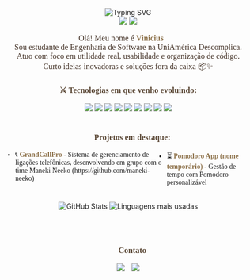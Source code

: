 <div align="center">

  <!-- Título animado -->
  <img src="https://readme-typing-svg.herokuapp.com?font=Special+Elite&size=26&duration=4000&pause=1000&width=435&lines=Sauda%C3%A7%C3%B5es%2C+viajante+do+GitHub!&center=true&vCenter=true&color=F1E0AC&background=00000000" alt="Typing SVG" />

  <br>
  <!-- Classe/nível -->
  <img src="https://img.shields.io/badge/Classe-Desenvolvedor%20FullStack-F1E0AC?style=flat-square&logoColor=black&color=8B6F47&labelColor=5A4735" />
  <img src="https://img.shields.io/badge/Nível-3%20-F1E0AC?style=flat-square&logoColor=black&color=8B6F47&labelColor=5A4735" />
  <!-- Texto de introdução - fonte uniformizada -->
  <p style="font-family:'Special Elite', cursive; font-size: 16px; color: #3D2B1F;">
    Olá! Meu nome é <strong style="color:#8B6F47;">Vinicius</strong> 🧑‍💻<br>
    Sou estudante de Engenharia de Software na UniAmérica Descomplica.<br>
    Atuo com foco em utilidade real, usabilidade e organização de código.<br>
    Curto ideias inovadoras e soluções fora da caixa 📦✨
  </p>
  <!-- Tecnologias -->
  <h3 style="font-family:'Special Elite'; color:#5A4735;">⚔️ Tecnologias em que venho evoluindo:</h3>

  <div align="center">
    <!-- Badges ajustadas para melhor contraste -->
    <img src="https://img.shields.io/badge/TypeScript-3178C6?logo=typescript&logoColor=white&style=for-the-badge" />
    <img src="https://img.shields.io/badge/JavaScript-F7DF1E?logo=javascript&logoColor=black&style=for-the-badge" />
    <img src="https://img.shields.io/badge/Node.js-339933?logo=nodedotjs&logoColor=white&style=for-the-badge" />
    <img src="https://img.shields.io/badge/NestJS-E0234E?logo=nestjs&logoColor=white&style=for-the-badge" />
    <img src="https://img.shields.io/badge/Express-000000?logo=express&logoColor=white&style=for-the-badge" />
    <img src="https://img.shields.io/badge/React-61DAFB?logo=react&logoColor=black&style=for-the-badge" />
    <img src="https://img.shields.io/badge/HTML-E34F26?logo=html5&logoColor=white&style=for-the-badge" />
    <img src="https://img.shields.io/badge/SCSS-CC6699?logo=sass&logoColor=white&style=for-the-badge" />
    <img src="https://img.shields.io/badge/CSS-1572B6?logo=css3&logoColor=white&style=for-the-badge" />
  </div>

  <br>

  <!-- Projetos -->
  <h3 style="font-family:'Special Elite'; color:#5A4735;">🧰 Projetos em destaque:</h3>

  <ul style="font-family:'Special Elite'; text-align: left; display: flex;">
    <li>📞 <strong style="color:#8B6F47;">GrandCallPro</strong> - Sistema de gerenciamento de ligações telefônicas, desenvolvendo em grupo com o time Maneki Neeko (https://github.com/maneki-neeko)</li>
    <li>⏳ <strong style="color:#8B6F47;">Pomodoro App (nome temporário)</strong> - Gestão de tempo com Pomodoro personalizável</li>
  </ul>

  <br>
  <div>
    <img src="https://github-readme-stats.vercel.app/api?username=Fxdf-IV&show_icons=true&theme=tokyonight&count_private=true&hide_title=false&include_all_commits=true" alt="GitHub Stats" />
  <!-- Linguagens mais usadas -->
    <img 
      src="https://github-readme-stats.vercel.app/api/top-langs/?username=Fxdf-IV&layout=compact&langs_count=10&theme=tokyonight" 
      alt="Linguagens mais usadas"
    />
    
  <br><br>
  
</div>
  <!-- Contato -->
  <h3 style="font-family:'Special Elite'; color:#5A4735;">📡 Contato</h3>

  <img src="https://img.shields.io/badge/E--mail-vinicius--c--santos@outlook.com-8B6F47?style=for-the-badge&logo=microsoftoutlook&logoColor=white&labelColor=5A4735" />
  </pre>
</a>
  </a>

  <a href="https://www.linkedin.com/in/vinicius505/" style="margin-left: 10px;">
    <img src="https://img.shields.io/badge/LinkedIn-0077B5?logo=linkedin&logoColor=white&style=for-the-badge" />
  </a>
</div>
